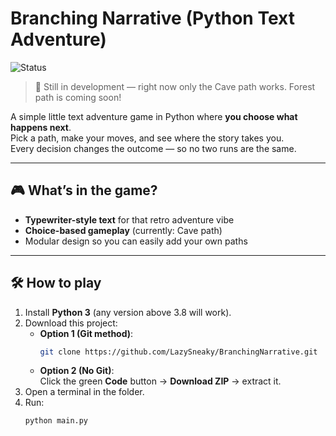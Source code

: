 # Branching Narrative (Python Text Adventure)

![Status](https://img.shields.io/badge/status-in%20development-yellow)

> 🚧 Still in development — right now only the Cave path works. Forest path is coming soon!

A simple little text adventure game in Python where **you choose what happens next**.  
Pick a path, make your moves, and see where the story takes you.  
Every decision changes the outcome — so no two runs are the same.

---

## 🎮 What’s in the game?
- **Typewriter-style text** for that retro adventure vibe
- **Choice-based gameplay** (currently: Cave path)
- Modular design so you can easily add your own paths

---

## 🛠 How to play
1. Install **Python 3** (any version above 3.8 will work).
2. Download this project:
   - **Option 1 (Git method)**:  
     ```bash
     git clone https://github.com/LazySneaky/BranchingNarrative.git
     ```
   - **Option 2 (No Git)**:  
     Click the green **Code** button → **Download ZIP** → extract it.
3. Open a terminal in the folder.
4. Run:
   ```bash
   python main.py
